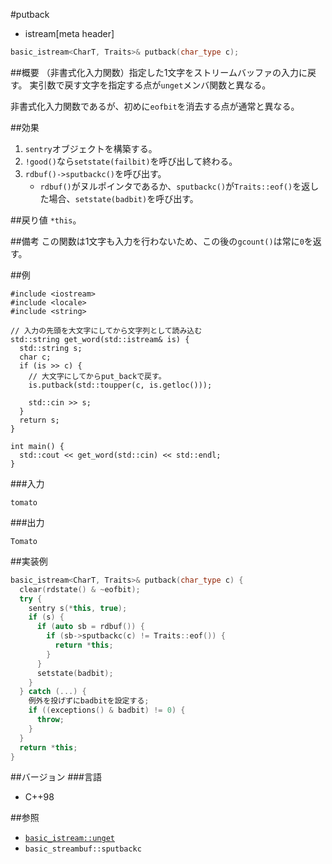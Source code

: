 #putback
* istream[meta header]

```cpp
basic_istream<CharT, Traits>& putback(char_type c);
```

##概要
（非書式化入力関数）指定した1文字をストリームバッファの入力に戻す。
実引数で戻す文字を指定する点が`unget`メンバ関数と異なる。

非書式化入力関数であるが、初めに`eofbit`を消去する点が通常と異なる。

##効果

1. `sentry`オブジェクトを構築する。
1. `!good()`なら`setstate(failbit)`を呼び出して終わる。
1. `rdbuf()->sputbackc()`を呼び出す。
    - `rdbuf()`がヌルポインタであるか、`sputbackc()`が`Traits::eof()`を返した場合、`setstate(badbit)`を呼び出す。

##戻り値
`*this`。

##備考
この関数は1文字も入力を行わないため、この後の`gcount()`は常に`0`を返す。

##例
```
#include <iostream>
#include <locale>
#include <string>

// 入力の先頭を大文字にしてから文字列として読み込む
std::string get_word(std::istream& is) {
  std::string s;
  char c;
  if (is >> c) {
    // 大文字にしてからput_backで戻す。
    is.putback(std::toupper(c, is.getloc()));

    std::cin >> s;
  }
  return s;
}

int main() {
  std::cout << get_word(std::cin) << std::endl;
}
```

###入力
```
tomato
```

###出力
```
Tomato
```

##実装例
```cpp
basic_istream<CharT, Traits>& putback(char_type c) {
  clear(rdstate() & ~eofbit);
  try {
    sentry s(*this, true);
    if (s) {
      if (auto sb = rdbuf()) {
        if (sb->sputbackc(c) != Traits::eof()) {
          return *this;
        }
      }
      setstate(badbit);
    }
  } catch (...) {
    例外を投げずにbadbitを設定する;
    if ((exceptions() & badbit) != 0) {
      throw;
    }
  }
  return *this;
}
```

##バージョン
###言語
- C++98

##参照

- [`basic_istream::unget`](./unget.md)
- `basic_streambuf::sputbackc`

